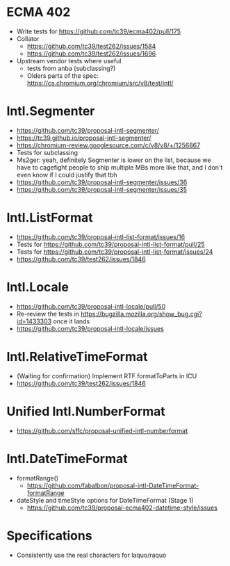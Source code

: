 ECMA 402
========
- Write tests for https://github.com/tc39/ecma402/pull/175
- Collator
  - https://github.com/tc39/test262/issues/1584
  - https://github.com/tc39/test262/issues/1696
- Upstream vendor tests where useful
  - tests from anba (subclassing?)
  - Olders parts of the spec: https://cs.chromium.org/chromium/src/v8/test/intl/

Intl.Segmenter
==============
- https://github.com/tc39/proposal-intl-segmenter/
- https://tc39.github.io/proposal-intl-segmenter/
- https://chromium-review.googlesource.com/c/v8/v8/+/1256867
- Tests for subclassing
- <Waldo> Ms2ger: yeah, definitely Segmenter is lower on the list, because we have to cagefight people to ship multiple MBs more like that, and I don't even know if I could justify that tbh
- https://github.com/tc39/proposal-intl-segmenter/issues/36
- https://github.com/tc39/proposal-intl-segmenter/issues/35

Intl.ListFormat
===============
- https://github.com/tc39/proposal-intl-list-format/issues/16
- Tests for https://github.com/tc39/proposal-intl-list-format/pull/25
- Tests for https://github.com/tc39/proposal-intl-list-format/issues/24
- https://github.com/tc39/test262/issues/1846

Intl.Locale
===========
- https://github.com/tc39/proposal-intl-locale/pull/50
- Re-review the tests in https://bugzilla.mozilla.org/show_bug.cgi?id=1433303 once it lands
- https://github.com/tc39/proposal-intl-locale/issues

Intl.RelativeTimeFormat
=======================
- (Waiting for confirmation) Implement RTF formatToParts in ICU
- https://github.com/tc39/test262/issues/1846

Unified Intl.NumberFormat
=========================
- https://github.com/sffc/proposal-unified-intl-numberformat

Intl.DateTimeFormat
===================
- formatRange()
  - https://github.com/fabalbon/proposal-intl-DateTimeFormat-formatRange
- dateStyle and timeStyle options for DateTimeFormat (Stage 1)
  - https://github.com/tc39/proposal-ecma402-datetime-style/issues

Specifications
==============
- Consistently use the real characters for laquo/raquo
